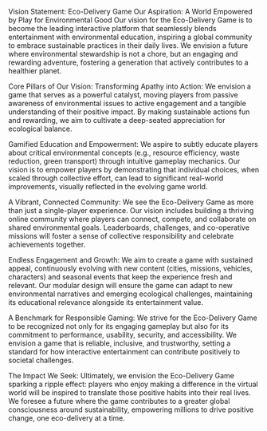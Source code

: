Vision Statement: Eco-Delivery Game
Our Aspiration: A World Empowered by Play for Environmental Good
Our vision for the Eco-Delivery Game is to become the leading interactive platform that seamlessly blends entertainment with environmental education, inspiring a global community to embrace sustainable practices in their daily lives. We envision a future where environmental stewardship is not a chore, but an engaging and rewarding adventure, fostering a generation that actively contributes to a healthier planet.

Core Pillars of Our Vision:
Transforming Apathy into Action: We envision a game that serves as a powerful catalyst, moving players from passive awareness of environmental issues to active engagement and a tangible understanding of their positive impact. By making sustainable actions fun and rewarding, we aim to cultivate a deep-seated appreciation for ecological balance.

Gamified Education and Empowerment: We aspire to subtly educate players about critical environmental concepts (e.g., resource efficiency, waste reduction, green transport) through intuitive gameplay mechanics. Our vision is to empower players by demonstrating that individual choices, when scaled through collective effort, can lead to significant real-world improvements, visually reflected in the evolving game world.

A Vibrant, Connected Community: We see the Eco-Delivery Game as more than just a single-player experience. Our vision includes building a thriving online community where players can connect, compete, and collaborate on shared environmental goals. Leaderboards, challenges, and co-operative missions will foster a sense of collective responsibility and celebrate achievements together.

Endless Engagement and Growth: We aim to create a game with sustained appeal, continuously evolving with new content (cities, missions, vehicles, characters) and seasonal events that keep the experience fresh and relevant. Our modular design will ensure the game can adapt to new environmental narratives and emerging ecological challenges, maintaining its educational relevance alongside its entertainment value.

A Benchmark for Responsible Gaming: We strive for the Eco-Delivery Game to be recognized not only for its engaging gameplay but also for its commitment to performance, usability, security, and accessibility. We envision a game that is reliable, inclusive, and trustworthy, setting a standard for how interactive entertainment can contribute positively to societal challenges.

The Impact We Seek:
Ultimately, we envision the Eco-Delivery Game sparking a ripple effect: players who enjoy making a difference in the virtual world will be inspired to translate those positive habits into their real lives. We foresee a future where the game contributes to a greater global consciousness around sustainability, empowering millions to drive positive change, one eco-delivery at a time.
